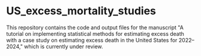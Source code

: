 # US_excess_mortality_studies
  
This repository contains the code and output files for the manuscript "A tutorial on implementing statistical methods for estimating
excess death with a case study on estimating excess death in the United States for 2022–2024," which is currently under review.
